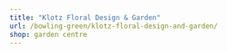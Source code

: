```yaml
---
title: "Klotz Floral Design & Garden"
url: /bowling-green/klotz-floral-design-and-garden/
shop: garden centre
---
```

